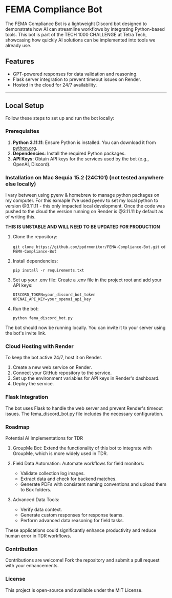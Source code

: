 # FEMA Compliance Bot

The FEMA Compliance Bot is a lightweight Discord bot designed to demonstrate how AI can streamline workflows by integrating Python-based tools. This bot is part of the TECH 1000 CHALLENGE at Tetra Tech, showcasing how quickly AI solutions can be implemented into tools we already use.

## Features
- GPT-powered responses for data validation and reasoning.
- Flask server integration to prevent timeout issues on Render.
- Hosted in the cloud for 24/7 availability.

---

## Local Setup

Follow these steps to set up and run the bot locally:

### Prerequisites
1. **Python 3.11.11**: Ensure Python is installed. You can download it from [python.org](https://www.python.org/).
2. **Dependencies**: Install the required Python packages.
3. **API Keys**: Obtain API keys for the services used by the bot (e.g., OpenAI, Discord).

### Installation on Mac Sequia 15.2 (24C101) (not tested anywhere else locally)
I vary between using pyenv & homebrew to manage python packages on my computer. For this exmaple I've used pyenv to set my local python to version @3.11.11 - this only impacted local development. Once the code was pushed to the cloud the version running on Render is @3.11.11 by default as of writing this. 

**THIS IS UNSTABLE AND WILL NEED TO BE UPDATED FOR PRODUCTION**

1. Clone the repository:

	```git clone https://github.com/ppdrmonitor/FEMA-Compliance-Bot.git```
	```cd FEMA-Compliance-Bot```
   

2. Install dependencies:
   
	```pip install -r requirements.txt```

3. Set up your .env file: Create a .env file in the project root and add your API keys:
	
	```DISCORD_TOKEN=your_discord_bot_token```
	```OPENAI_API_KEY=your_openai_api_key```

4. Run the bot:
	
	```python fema_discord_bot.py```

The bot should now be running locally. You can invite it to your server using the bot's invite link.

### Cloud Hosting with Render

To keep the bot active 24/7, host it on Render.

1. Create a new web service on Render.
2. Connect your GitHub repository to the service.
3. Set up the environment variables for API keys in Render's dashboard.
4. Deploy the service.

### Flask Integration
The bot uses Flask to handle the web server and prevent Render's timeout issues. The fema_discord_bot.py file includes the necessary configuration.

### Roadmap

Potential AI Implementations for TDR

1. GroupMe Bot: Extend the functionality of this bot to integrate with GroupMe, which is more widely used in TDR.

2. Field Data Automation: Automate workflows for field monitors:
	- Validate collection log images.
	- Extract data and check for backend matches.
	- Generate PDFs with consistent naming conventions and upload them to Box folders.

3. Advanced Data Tools:
	- Verify data context.
	- Generate custom responses for response teams.
	- Perform advanced data reasoning for field tasks.

These applications could significantly enhance productivity and reduce human error in TDR workflows.

### Contribution
Contributions are welcome! Fork the repository and submit a pull request with your enhancements.

### License
This project is open-source and available under the MIT License.

